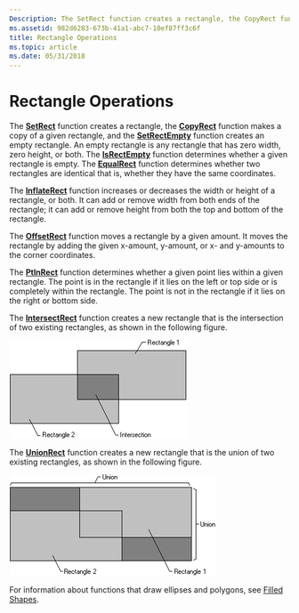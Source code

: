 ```yaml
---
Description: The SetRect function creates a rectangle, the CopyRect function makes a copy of a given rectangle, and the SetRectEmpty function creates an empty rectangle.
ms.assetid: 982d6283-673b-41a1-abc7-10ef87ff3c6f
title: Rectangle Operations
ms.topic: article
ms.date: 05/31/2018
---
```


# Rectangle Operations

The [**SetRect**](/windows/desktop/api/Winuser/nf-winuser-setrect) function creates a rectangle, the [**CopyRect**](/windows/desktop/api/Winuser/nf-winuser-copyrect) function makes a copy of a given rectangle, and the [**SetRectEmpty**](/windows/desktop/api/Winuser/nf-winuser-setrectempty) function creates an empty rectangle. An empty rectangle is any rectangle that has zero width, zero height, or both. The [**IsRectEmpty**](/windows/desktop/api/Winuser/nf-winuser-isrectempty) function determines whether a given rectangle is empty. The [**EqualRect**](/windows/desktop/api/Winuser/nf-winuser-equalrect) function determines whether two rectangles are identical that is, whether they have the same coordinates.

The [**InflateRect**](/windows/desktop/api/Winuser/nf-winuser-inflaterect) function increases or decreases the width or height of a rectangle, or both. It can add or remove width from both ends of the rectangle; it can add or remove height from both the top and bottom of the rectangle.

The [**OffsetRect**](/windows/desktop/api/Winuser/nf-winuser-offsetrect) function moves a rectangle by a given amount. It moves the rectangle by adding the given x-amount, y-amount, or x- and y-amounts to the corner coordinates.

The [**PtInRect**](/windows/desktop/api/Winuser/nf-winuser-ptinrect) function determines whether a given point lies within a given rectangle. The point is in the rectangle if it lies on the left or top side or is completely within the rectangle. The point is not in the rectangle if it lies on the right or bottom side.

The [**IntersectRect**](/windows/desktop/api/Winuser/nf-winuser-intersectrect) function creates a new rectangle that is the intersection of two existing rectangles, as shown in the following figure.

![illustration showing two overlapping rectangles, with darker shading to indicate the intersection ](images/csrec-01.png)

The [**UnionRect**](/windows/desktop/api/Winuser/nf-winuser-unionrect) function creates a new rectangle that is the union of two existing rectangles, as shown in the following figure.

![illustration of two overlapping rectangles, with darker shading indicating areas within the union, but not within either rectangle](images/csrec-02.png)

For information about functions that draw ellipses and polygons, see [Filled Shapes](filled-shapes.md).

 

 



